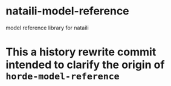 # nataili-model-reference
model reference library for nataili

# This a history rewrite commit intended to clarify the origin of `horde-model-reference`